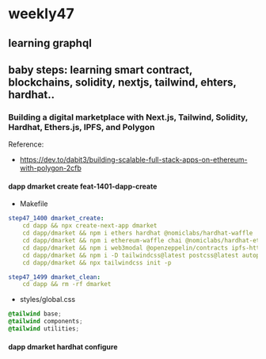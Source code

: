 # weekly47
## learning graphql

## baby steps: learning smart contract, blockchains, solidity, nextjs, tailwind, ehters, hardhat..
### Building a digital marketplace with Next.js, Tailwind, Solidity, Hardhat, Ethers.js, IPFS, and Polygon

Reference:
- https://dev.to/dabit3/building-scalable-full-stack-apps-on-ethereum-with-polygon-2cfb

#### dapp dmarket create feat-1401-dapp-create

- Makefile
```yaml
step47_1400 dmarket_create:
	cd dapp && npx create-next-app dmarket
	cd dapp/dmarket && npm i ethers hardhat @nomiclabs/hardhat-waffle
	cd dapp/dmarket && npm i ethereum-waffle chai @nomiclabs/hardhat-ethers
	cd dapp/dmarket && npm i web3modal @openzeppelin/contracts ipfs-http-client axios
	cd dapp/dmarket && npm i -D tailwindcss@latest postcss@latest autoprefixer@latest
	cd dapp/dmarket && npx tailwindcss init -p

step47_1499 dmarket_clean:
	cd dapp && rm -rf dmarket
```

- styles/global.css
```css
@tailwind base;
@tailwind components;
@tailwind utilities;
```

#### dapp dmarket hardhat configure

